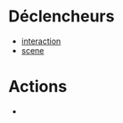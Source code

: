 # Déclencheurs

- [interaction](../concept/interaction.md)
- [scene](../concept/scene.md)

# Actions

- 
